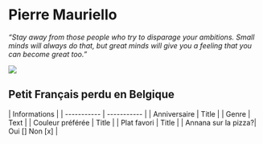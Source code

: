 # Pierre Mauriello

*“Stay away from those people who try to disparage your ambitions. Small minds will always do that, but great minds will give you a feeling that you can become great too.”*

<img src="https://media-exp1.licdn.com/dms/image/C4D03AQF7TaLS1V6ILQ/profile-displayphoto-shrink_800_800/0/1552912265117?e=1674086400&v=beta&t=3lFtWzVv9yxxBJc7_kLRItUFH9F1dnoo0Cm6MZfviUk" style="display: block; margin-right: auto; margin-left: auto;">

## Petit Français perdu en Belgique

| Informations              |
| ----------- | ----------- |
| Anniversaire | Title       |
| Genre       | Text        | 
| Couleur préférée | Title       |
| Plat favori | Title       |
| Annana sur la pizza?| Oui [] Non [x] |